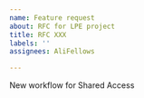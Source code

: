 ```yaml
---
name: Feature request
about: RFC for LPE project
title: RFC XXX
labels: ''
assignees: AliFellows

---
```


New workflow for Shared Access
